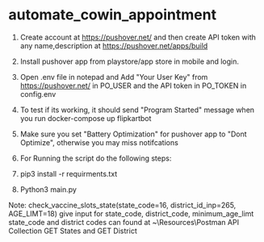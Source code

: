 # automate_cowin_appointment
1. Create account at https://pushover.net/ and then create API token with any name,description at https://pushover.net/apps/build
2. Install pushover app from playstore/app store in mobile and login.
3. Open .env file in notepad and Add "Your User Key" from https://pushover.net/ in PO_USER and the API token in PO_TOKEN in config.env
4. To test if its working, it should send "Program Started" message when you run docker-compose up flipkartbot
5. Make sure you set "Battery Optimization" for pushover app to "Dont Optimize", otherwise you may miss notifcations

6. For Running the script do the following steps:

7. pip3 install -r requirments.txt
8. Python3 main.py

Note: check_vaccine_slots_state(state_code=16, district_id_inp=265, AGE_LIMT=18)
give input for state_code, district_code, minimum_age_limt
state_code and district codes can found at ~\Resources\Postman API Collection GET States and GET District
